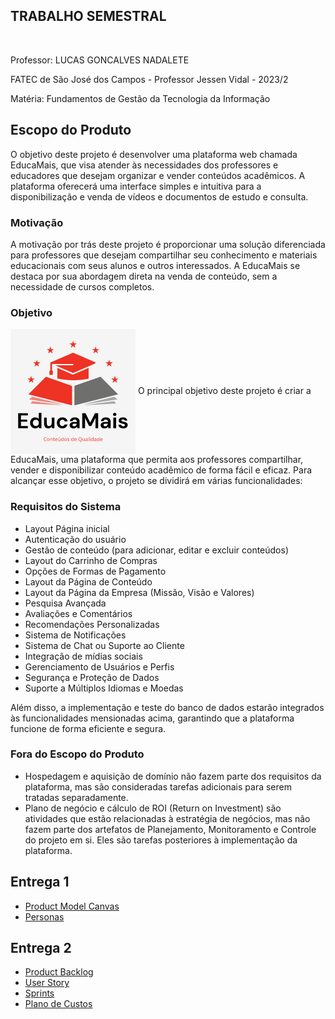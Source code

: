 ## TRABALHO SEMESTRAL 
<br>
<p>Professor: LUCAS GONCALVES NADALETE</p>
<p>FATEC de São José dos Campos - Professor Jessen Vidal - 2023/2</p>
<p>Matéria: Fundamentos de Gestão da Tecnologia da Informação</p>

## Escopo do Produto
O objetivo deste projeto é desenvolver uma plataforma web chamada EducaMais, que visa atender às necessidades dos professores e educadores que desejam organizar e vender conteúdos acadêmicos. A plataforma oferecerá uma interface simples e intuitiva para a disponibilização e venda de vídeos e documentos de estudo e consulta.

### Motivação
A motivação por trás deste projeto é proporcionar uma solução diferenciada para professores que desejam compartilhar seu conhecimento e materiais educacionais com seus alunos e outros interessados. A EducaMais se destaca por sua abordagem direta na venda de conteúdo, sem a necessidade de cursos completos.

### Objetivo
<img src="https://github.com/DanielaMeirelles/trabalho_semestral_FGTI/blob/main/642b3279307d4d0ea11d95da3eaa8e5b.png" align="center"/>
O principal objetivo deste projeto é criar a EducaMais, uma plataforma que permita aos professores compartilhar, vender e disponibilizar conteúdo acadêmico de forma fácil e eficaz. Para alcançar esse objetivo, o projeto se dividirá em várias funcionalidades:

### Requisitos do Sistema
- Layout Página inicial
- Autenticação do usuário
- Gestão de conteúdo (para adicionar, editar e excluir conteúdos)
- Layout do Carrinho de Compras
- Opções de Formas de Pagamento
- Layout da Página de Conteúdo
- Layout da Página da Empresa (Missão, Visão e Valores)
- Pesquisa Avançada
- Avaliações e Comentários
- Recomendações Personalizadas
- Sistema de Notificações
- Sistema de Chat ou Suporte ao Cliente
- Integração de mídias sociais
- Gerenciamento de Usuários e Perfis
- Segurança e Proteção de Dados
- Suporte a Múltiplos Idiomas e Moedas

Além disso, a implementação e teste do banco de dados estarão integrados às funcionalidades mensionadas acima, garantindo que a plataforma funcione de forma eficiente e segura.

### Fora do Escopo do Produto
- Hospedagem e aquisição de domínio não fazem parte dos requisitos da plataforma, mas são consideradas tarefas adicionais para serem tratadas separadamente.
- Plano de negócio e cálculo de ROI (Return on Investment) são atividades que estão relacionadas à estratégia de negócios, mas não fazem parte dos artefatos de Planejamento, Monitoramento e Controle do projeto em si. Eles são tarefas posteriores à implementação da plataforma.

## Entrega 1

- <a href="https://github.com/DanielaMeirelles/trabalho_semestral_FGTI/tree/main/Canvas">Product Model Canvas</a>
- <a href="https://github.com/DanielaMeirelles/trabalho_semestral_FGTI/tree/main/Persona">Personas</a>

## Entrega 2

- <a href="https://github.com/DanielaMeirelles/trabalho_semestral_FGTI/tree/main/Product%20Backlog">Product Backlog</a>
- <a href="https://github.com/DanielaMeirelles/trabalho_semestral_FGTI/tree/main/User%20Story">User Story</a>
- <a href="https://github.com/DanielaMeirelles/trabalho_semestral_FGTI/tree/main/Sprints">Sprints</a>
- <a href="https://github.com/DanielaMeirelles/trabalho_semestral_FGTI/tree/main/Plano%20de%20Custos">Plano de Custos</a>
